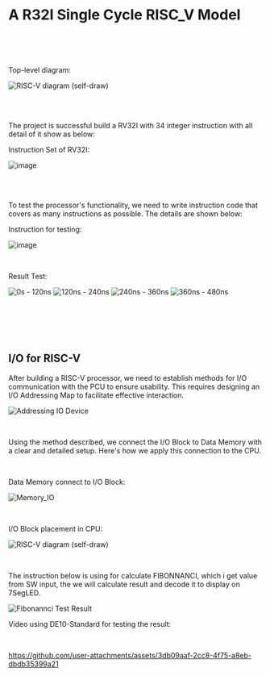 # A R32I Single Cycle RISC_V Model 

<br><br><br>

Top-level diagram:

![RISC-V diagram (self-draw)](https://github.com/user-attachments/assets/1c46f1ef-83d0-4dde-b162-200c80b9f5cb)

<br><br>

The project is successful build a RV32I with 34 integer instruction with all detail of it show as below: 

Instruction Set of RV32I:

![image](https://github.com/user-attachments/assets/da76d000-5565-44ef-a1ce-147f4818eae4)

<br><br>

To test the processor's functionality, we need to write instruction code that covers as many instructions as possible. The details are shown below:

Instruction for testing:

![image](https://github.com/user-attachments/assets/b8157543-bd6c-4870-9202-7b59beb37806)

<br>

Result Test:

![0s - 120ns](https://github.com/user-attachments/assets/d3eac833-d2e3-44db-a73b-29d98b741fdc)
![120ns - 240ns](https://github.com/user-attachments/assets/eca281e5-6e1c-47ab-ba8c-0a149723fb52)
![240ns - 360ns](https://github.com/user-attachments/assets/99759669-f6dc-4bc9-8945-ac67e525cce0)
![360ns - 480ns](https://github.com/user-attachments/assets/8e3da76b-e08c-4ccf-a428-11dce00fac6b)

<br><br><br><br>

## I/O for RISC-V 

After building a RISC-V processor, we need to establish methods for I/O communication with the PCU to ensure usability. This requires designing an I/O Addressing Map to facilitate effective interaction.

![Addressing IO Device](https://github.com/user-attachments/assets/3d175510-7d18-4fb1-86ca-8b521f737929)

<br>

Using the method described, we connect the I/O Block to Data Memory with a clear and detailed setup. Here's how we apply this connection to the CPU.

<br>

Data Memory connect to I/O Block:


![Memory_IO](https://github.com/user-attachments/assets/2a30570f-eb66-44ad-8435-04bf47f5ce17)

<br>

I/O Block placement in CPU:

![RISC-V diagram (self-draw)](https://github.com/user-attachments/assets/c8b40177-279e-4c05-b71b-ff8d6822870c)

<br>

The instruction below is using for calculate FIBONNANCI, which i get value from SW input, the we will calculate result and decode it to display on 7SegLED.

![Fibonannci Test Result](https://github.com/user-attachments/assets/5b70253b-8be1-4654-b2f9-2821e97186ca)

Video using DE10-Standard for testing the result: 

<br>

https://github.com/user-attachments/assets/3db09aaf-2cc8-4f75-a8eb-dbdb35399a21





